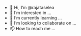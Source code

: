 - 👋 Hi, I’m @rajataselea
- 👀 I’m interested in ...
- 🌱 I’m currently learning ...
- 💞️ I’m looking to collaborate on ...
- 📫 How to reach me ...

<!---
rajataselea/rajataselea is a ✨ special ✨ repository because its `README.md` (this file) appears on your GitHub profile.
You can click the Preview link to take a look at your changes.
--->
